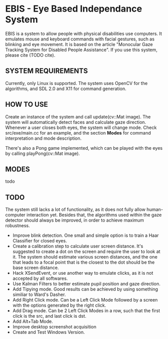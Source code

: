# EBIS - Eye Based Independance System

EBIS is a system to allow people with physical disabilities use computers. It emulates mouse and keyboard commands with facial gestures, such as blinking and eye movement. It is based on the article "Monocular Gaze Tracking System for Disabled People Assistance". If you use this system, please cite  (TODO cite).

## SYSTEM REQUIREMENTS

Currently, only Linux is supported. The system uses OpenCV for the algorithms, and SDL 2.0 and X11 for command generation.

## HOW TO USE

Create an instance of the system and call update(cv::Mat image). The system will automatically detect faces and calculate gaze direction. Whenever a user closes both eyes, the system will change mode. Check src/exe/main.cc for an example, and the section **Modes** for command interpretation and mode description.

There's also a Pong game implemented, which can be played with the eyes by calling playPong(cv::Mat image).

## MODES

todo

## TODO

The system still lacks a lot of functionality, as it does not fully allow human-computer interaction yet. Besides that, the algorithms used within the gaze detector should always be improved, in order to achieve maximum robustness.

- Improve blink detection. One small and simple option is to train a Haar Classifier for closed eyes.
- Create a calibration step to calculate user screen distance. It's suggested to create a dot on the screen and require the user to look at it. The system should estimate various screen distances, and the one that leads to a focal point that is the closest to the dot should be the base screen distance.
- Hack XSendEvent, or use another way to emulate clicks, as it is not accepted by all softwares.
- Use Kalman Filters to better estimate pupil position and gaze direction.
- Add Tipying mode. Good results can be achieved by using something similiar to Ward's Dasher.
- Add Right Click mode. Can be a Left Click Mode followed by a screen with the options generated by the right click.
- Add Drag mode. Can be 2 Left Click Modes in a row, such that the first click is the src, and last click is dst.
- Add Alt+Tab Mode.
- Improve desktop screenshot acquisition
- Create and Test Windows Version.
